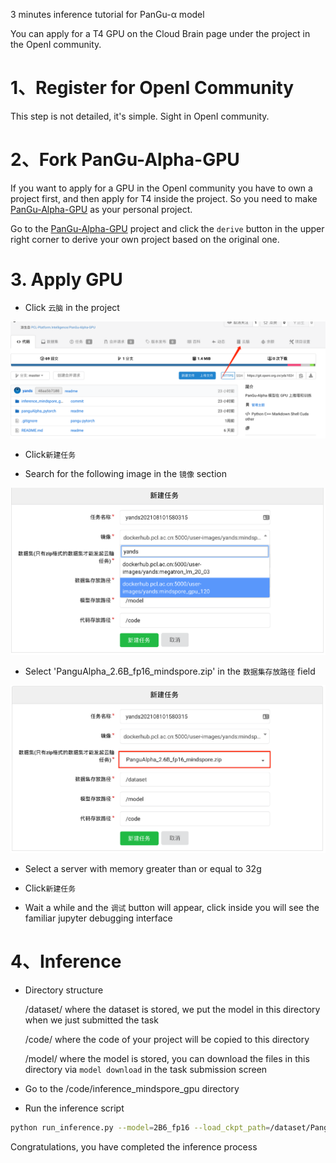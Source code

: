 3 minutes inference tutorial for PanGu-α model

You can apply for a T4 GPU on the Cloud Brain page under the project in the OpenI community.

# 1、Register for OpenI Community
This step is not detailed, it's simple. Sight in OpenI community.

# 2、Fork PanGu-Alpha-GPU
If you want to apply for a GPU in the OpenI community you have to own a project first, and then apply for T4 inside the project. So you need to make [PanGu-Alpha-GPU](https://git.openi.org.cn/PCL-Platform.Intelligence/PanGu-Alpha-GPU)
as your personal project.

Go to the [PanGu-Alpha-GPU](https://git.openi.org.cn/PCL-Platform.Intelligence/PanGu-Alpha-GPU) project and click the `derive` button in the upper right corner to derive your own project based on the original one.

# 3. Apply GPU

- Click `云脑` in the project

![img.png](images/choice-yunnao.png)

- Click`新建任务`

- Search for the following image in the `镜像` section

![img.png](images/chice-images.png)

- Select 'PanguAlpha_2.6B_fp16_mindspore.zip' in the `数据集存放路径` field

![img.png](images/choice-dataset.png)
- Select a server with memory greater than or equal to 32g
  
- Click`新建任务`

- Wait a while and the `调试` button will appear, click inside you will see the familiar jupyter debugging interface

# 4、Inference
- Directory structure

  /dataset/   where the dataset is stored, we put the model in this directory when we just submitted the task

  /code/      where the code of your project will be copied to this directory

  /model/     where the model is stored, you can download the files in this directory via `model download` in the task submission screen

- Go to the /code/inference_mindspore_gpu directory

- Run the inference script

```bash
python run_inference.py --model=2B6_fp16 --load_ckpt_path=/dataset/PanguAlpha_2.6B_fp16.ckpt
```

Congratulations, you have completed the inference process